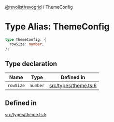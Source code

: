 [@revolist/revogrid](README.md) / ThemeConfig

# Type Alias: ThemeConfig

```ts
type ThemeConfig: {
  rowSize: number;
};
```

## Type declaration

| Name | Type | Defined in |
| ------ | ------ | ------ |
| `rowSize` | `number` | [src/types/theme.ts:6](https://github.com/revolist/revogrid/blob/1ac09c9216d3d9dcf169b93db55034b60bfdcc8e/src/types/theme.ts#L6) |

## Defined in

[src/types/theme.ts:5](https://github.com/revolist/revogrid/blob/1ac09c9216d3d9dcf169b93db55034b60bfdcc8e/src/types/theme.ts#L5)
